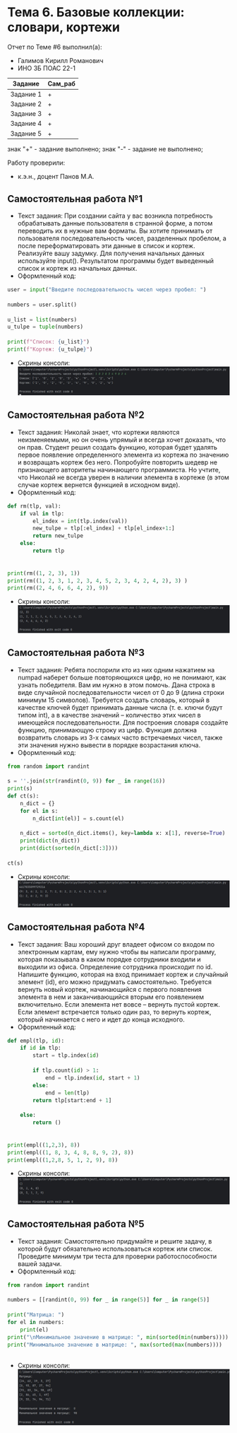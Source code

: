 # Тема 6. Базовые коллекции: словари, кортежи
Отчет по Теме #6 выполнил(а):
- Галимов Кирилл Романович
- ИНО ЗБ ПОАС 22-1

| Задание | Сам_раб |
| ------ | ------ | 
| Задание 1 | + |
| Задание 2 | + |
| Задание 3 | + |
| Задание 4 | + |
| Задание 5 | + |


знак "+" - задание выполнено; знак "-" - задание не выполнено;

Работу проверили:
- к.э.н., доцент Панов М.А.

## Самостоятельная работа №1
- Текст задания: При создании сайта у вас возникла потребность обрабатывать данные пользователя в странной форме, а потом переводить их в нужные вам форматы. Вы хотите принимать от пользователя последовательность чисел, разделенных пробелом, а после переформатировать эти данные в список и кортеж. Реализуйте вашу задумку. Для получения начальных данных используйте input(). Результатом программы будет выведенный список и кортеж из начальных данных.
- Оформленный код: 
```python
user = input("Введите последовательность чисел через пробел: ")

numbers = user.split()

u_list = list(numbers)
u_tulpe = tuple(numbers)

print(f"Список: {u_list}")
print(f"Кортеж: {u_tulpe}")
```
- Скрины консоли:<br> ![Меню](https://github.com/Nya-aaa/PI_Labs/blob/Tema6/pic/1.jpg)


## Самостоятельная работа №2
- Текст задания: Николай знает, что кортежи являются неизменяемыми, но он очень упрямый и всегда хочет доказать, что он прав. Студент решил создать функцию, которая будет удалять первое появление определенного элемента из кортежа по значению и возвращать кортеж без него. Попробуйте повторить шедевр не признающего авторитеты начинающего программиста. Но учтите, что Николай не всегда уверен в наличии элемента в кортеже (в этом случае кортеж вернется функцией в исходном виде).
- Оформленный код: 
```python
def rm(tlp, val):
    if val in tlp:
        el_index = int(tlp.index(val))
        new_tulpe = tlp[:el_index] + tlp[el_index+1:]
        return new_tulpe
    else:
        return tlp


print(rm((1, 2, 3), 1))
print(rm((1, 2, 3, 1, 2, 3, 4, 5, 2, 3, 4, 2, 4, 2), 3) )
print(rm((2, 4, 6, 6, 4, 2), 9))
```
- Скрины консоли:<br> ![Меню](https://github.com/Nya-aaa/PI_Labs/blob/Tema6/pic/2.jpg)

  
## Самостоятельная работа №3
- Текст задания: Ребята поспорили кто из них одним нажатием на numpad наберет больше повторяющихся цифр, но не понимают, как узнать победителя. Вам им нужно в этом помочь. Дана строка в виде случайной последовательности чисел от 0 до 9 (длина строки минимум 15 символов). Требуется создать словарь, который в качестве ключей будет принимать данные числа (т. е. ключи будут типом int), а в качестве значений – количество этих чисел в имеющейся последовательности. Для построения словаря создайте функцию, принимающую строку из цифр. Функция должна возвратить словарь из 3-х самых часто встречаемых чисел, также эти значения нужно вывести в порядке возрастания ключа.
- Оформленный код: 
```python
from random import randint

s = ''.join(str(randint(0, 9)) for _ in range(16))
print(s)
def ct(s):
    n_dict = {}
    for el in s:
        n_dict[int(el)] = s.count(el)

    n_dict = sorted(n_dict.items(), key=lambda x: x[1], reverse=True)
    print(dict(n_dict))
    print(dict(sorted(n_dict[:3])))

ct(s)
```
- Скрины консоли:<br> ![Меню](https://github.com/Nya-aaa/PI_Labs/blob/Tema6/pic/3.jpg)


## Самостоятельная работа №4
- Текст задания: Ваш хороший друг владеет офисом со входом по электронным картам, ему нужно чтобы вы написали программу, которая показывала в каком порядке сотрудники входили и выходили из офиса. Определение сотрудника происходит по id. Напишите функцию, которая на вход принимает кортеж и случайный элемент (id), его можно придумать самостоятельно. Требуется вернуть новый кортеж, начинающийся с первого появления элемента в нем и заканчивающийся вторым его появлением включительно. Если элемента нет вовсе – вернуть пустой кортеж. Если элемент встречается только один раз, то вернуть кортеж, который начинается с него и идет до конца исходного.
- Оформленный код: 
```python
def empl(tlp, id):
    if id in tlp: 
        start = tlp.index(id) 
        
        if tlp.count(id) > 1:
            end = tlp.index(id, start + 1) 
        else:
            end = len(tlp)
        return tlp[start:end + 1]

    else:
        return ()


print(empl((1,2,3), 8))
print(empl((1, 8, 3, 4, 8, 8, 9, 2), 8))
print(empl((1,2,8, 5, 1, 2, 9), 8))
```
- Скрины консоли:<br> ![Меню](https://github.com/Nya-aaa/PI_Labs/blob/Tema6/pic/4.jpg) 


## Самостоятельная работа №5
- Текст задания: Самостоятельно придумайте и решите задачу, в которой будут обязательно использоваться кортеж или список. Проведите минимум три теста для проверки работоспособности вашей задачи.
- Оформленный код: 
```python
from random import randint

numbers = [[randint(0, 99) for _ in range(5)] for _ in range(5)]

print("Матрица: ")
for el in numbers:
    print(el)
print("\nМинимальное значение в матрице: ", min(sorted(min(numbers))))
print("Минимальное значение в матрице: ", max(sorted(max(numbers))))
 
```

- Скрины консоли:<br> ![Меню](https://github.com/Nya-aaa/PI_Labs/blob/Tema6/pic/5.jpg)


